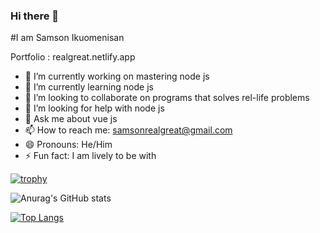 ### Hi there  👋
#I am Samson Ikuomenisan

Portfolio : realgreat.netlify.app

- 🔭 I’m currently working on mastering node js
- 🌱 I’m currently learning node js
- 👯 I’m looking to collaborate on programs that solves rel-life problems
- 🤔 I’m looking for help with node js
- 💬 Ask me about vue js
- 📫 How to reach me: samsonrealgreat@gmail.com
- 😄 Pronouns: He/Him
- ⚡ Fun fact: I am lively to be with 

[![trophy](https://github-profile-trophy.vercel.app/?username=Realgreat01)](https://github.com/ryo-ma/github-profile-trophy)

![Anurag's GitHub stats](https://github-readme-stats.vercel.app/api?username=Realgreat01&show_icons=true)

[![Top Langs](https://github-readme-stats.vercel.app/api/top-langs/?username=Realgreat01)](https://github.com/anuraghazra/github-readme-stats)





